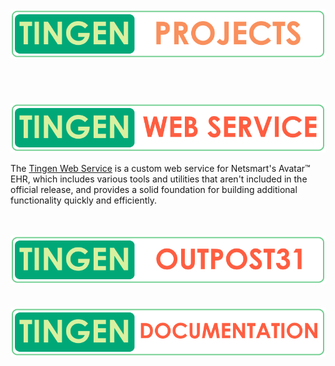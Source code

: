 <div align="center">

  <picture>
    <source media="(prefers-color-scheme: dark)" srcset="/logos/tngnproj-dark-800x125.png">
    <source media="(prefers-color-scheme: light)" srcset="/logos/tngnproj-light-800x125.png">
    <img alt="Fallback image description" src="/logos/tngnproj-light-800x125.png">
  </picture>

</div>

<br/>
<br/>
<br/>
<br/>

<div align="center">

  <a href="https://github.com/spectrum-health-systems/tingen-web-service">
    <picture>
        <source media="(prefers-color-scheme: dark)" srcset="/logos/tngnwsvc-dark-800x125.png">
        <source media="(prefers-color-scheme: light)" srcset="/logos/tngnwsvc-light-800x125.png">
        <img alt="Fallback image description" src="/logos/tngnwsvc-light-800x125.png">
    </picture>
  </a>

</div>

The <a href="https://github.com/spectrum-health-systems/tingen-web-service"> Tingen Web Service</a> is a custom web service for Netsmart's Avatar™ EHR, which includes various tools and utilities that aren't included in the official release, and provides a solid foundation for building additional functionality quickly and efficiently.

<br/>
<br/>

<div align="center">

  <picture>
    <source media="(prefers-color-scheme: dark)" srcset="/logos/tngnopto-dark-800x125.png">
    <source media="(prefers-color-scheme: light)" srcset="/logos/tngnopto-light-800x125.png">
    <img alt="Fallback image description" src="/logos/tngnopto-light-800x125.png">
  </picture>

</div>

<br/>
<br/>

<div align="center">

  <picture>
    <source media="(prefers-color-scheme: dark)" srcset="/logos/tngndocs-dark-800x125.png">
    <source media="(prefers-color-scheme: light)" srcset="/logos/tngndocs-light-800x125.png">
    <img alt="Fallback image description" src="/logos/tngndocs-light-800x125.png">
  </picture>

</div>